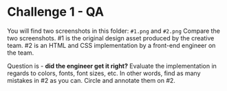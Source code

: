 # Challenge 1 - QA

You will find two screenshots in this folder: `#1.png` and `#2.png` Compare the two screenshots. #1 is the original design asset produced by the creative team. #2 is an HTML and CSS implementation by a front-end engineer on the team.

Question is - **did the engineer get it right?** Evaluate the implementation in regards to colors, fonts, font sizes, etc. In other words, find as many mistakes in #2 as you can. Circle and annotate them on #2. 

